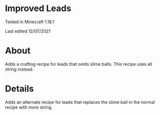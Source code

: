 # Improved Leads

Tested in Minecraft 1.18.1

Last edited 12/07/2021

# About

Adds a crafting recipe for leads that omits slime balls.  This recipe uses all string instead.

# Details

Adds an alternate recipe for leads that replaces the slime ball in the normal recipe with more string.
